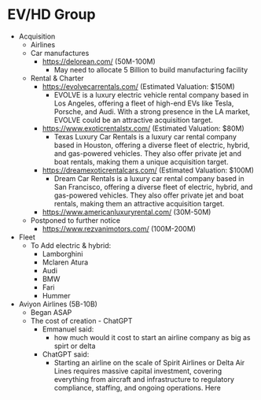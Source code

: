 # EV/HD Group

- Acquisition
    - Airlines
    - Car manufactures
        - https://delorean.com/ (50M-100M)
            - May need to allocate 5 Billion to build manufacturing facility
    - Rental & Charter
        - https://evolvecarrentals.com/ (Estimated Valuation: $150M)
            - EVOLVE is a luxury electric vehicle rental company based in Los Angeles, offering a fleet of high-end EVs like Tesla, Porsche, and Audi. With a strong presence in the LA market, EVOLVE could be an attractive acquisition target.
        - https://www.exoticrentalstx.com/ (Estimated Valuation: $80M)
            - Texas Luxury Car Rentals is a luxury car rental company based in Houston, offering a diverse fleet of electric, hybrid, and gas-powered vehicles. They also offer private jet and boat rentals, making them a unique acquisition target.
        - https://dreamexoticrentalcars.com/ (Estimated Valuation: $100M)
            - Dream Car Rentals is a luxury car rental company based in San Francisco, offering a diverse fleet of electric, hybrid, and gas-powered vehicles. They also offer private jet and boat rentals, making them an attractive acquisition target.
        - https://www.americanluxuryrental.com/ (30M-50M)
    - Postponed to further notice
        - https://www.rezvanimotors.com/ (100M-200M)
- Fleet
    - To Add electric & hybrid:
        - Lamborghini
        - Mclaren Atura
        - Audi
        - BMW
        - Fari
        - Hummer
- Aviyon Airlines (5B-10B)
    - Began ASAP
    - The cost of creation - ChatGPT
        - Emmanuel said:
            - how much would it cost to start an airline company as big as spirt or delta
        - ChatGPT said:
            - Starting an airline on the scale of Spirit Airlines or Delta Air Lines requires massive capital investment, covering everything from aircraft and infrastructure to regulatory compliance, staffing, and ongoing operations. Here